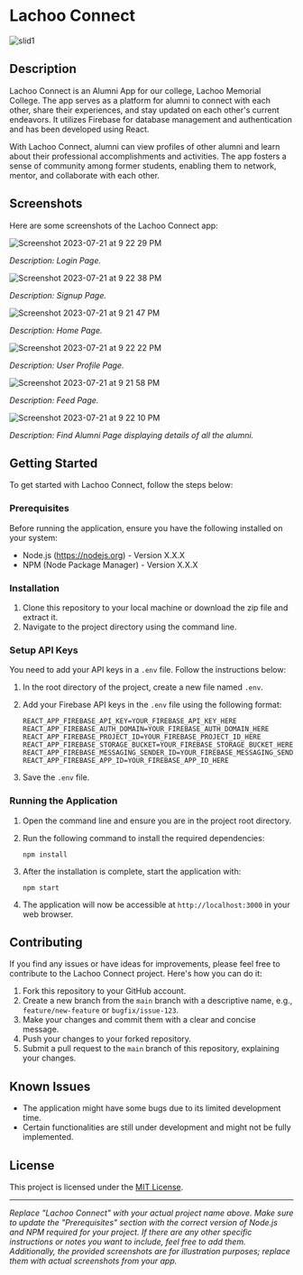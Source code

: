 # Lachoo Connect

![slid1](https://github.com/ashim1588/LachooConnect/assets/87517867/15c601b6-7081-4d35-a13b-8b95800e20ad)

## Description

Lachoo Connect is an Alumni App for our college, Lachoo Memorial College. The app serves as a platform for alumni to connect with each other, share their experiences, and stay updated on each other's current endeavors. It utilizes Firebase for database management and authentication and has been developed using React.

With Lachoo Connect, alumni can view profiles of other alumni and learn about their professional accomplishments and activities. The app fosters a sense of community among former students, enabling them to network, mentor, and collaborate with each other.

## Screenshots

Here are some screenshots of the Lachoo Connect app:

![Screenshot 2023-07-21 at 9 22 29 PM](https://github.com/ashim1588/LachooConnect/assets/87517867/841c544d-ca17-4fd7-909b-bf07232bccd9)

_Description: Login Page._

![Screenshot 2023-07-21 at 9 22 38 PM](https://github.com/ashim1588/LachooConnect/assets/87517867/dfd93795-5663-4529-8e92-a4b1440e095e)

_Description: Signup Page._

![Screenshot 2023-07-21 at 9 21 47 PM](https://github.com/ashim1588/LachooConnect/assets/87517867/1705b14f-3887-4c91-a086-50ca40e9e930)

_Description: Home Page._

![Screenshot 2023-07-21 at 9 22 22 PM](https://github.com/ashim1588/LachooConnect/assets/87517867/69c619af-7e00-47d0-b9f1-97eac04eb8cf)

_Description: User Profile Page._

![Screenshot 2023-07-21 at 9 21 58 PM](https://github.com/ashim1588/LachooConnect/assets/87517867/d70cf326-c371-40a4-8c6d-ded87b367488)

_Description: Feed Page._

![Screenshot 2023-07-21 at 9 22 10 PM](https://github.com/ashim1588/LachooConnect/assets/87517867/6989efa8-71fe-454a-9262-2105673797e8)

_Description: Find Alumni Page displaying details of all the alumni._


## Getting Started

To get started with Lachoo Connect, follow the steps below:

### Prerequisites

Before running the application, ensure you have the following installed on your system:

- Node.js (https://nodejs.org) - Version X.X.X
- NPM (Node Package Manager) - Version X.X.X

### Installation

1. Clone this repository to your local machine or download the zip file and extract it.
2. Navigate to the project directory using the command line.

### Setup API Keys

You need to add your API keys in a `.env` file. Follow the instructions below:

1. In the root directory of the project, create a new file named `.env`.
2. Add your Firebase API keys in the `.env` file using the following format:

   ```
   REACT_APP_FIREBASE_API_KEY=YOUR_FIREBASE_API_KEY_HERE
   REACT_APP_FIREBASE_AUTH_DOMAIN=YOUR_FIREBASE_AUTH_DOMAIN_HERE
   REACT_APP_FIREBASE_PROJECT_ID=YOUR_FIREBASE_PROJECT_ID_HERE
   REACT_APP_FIREBASE_STORAGE_BUCKET=YOUR_FIREBASE_STORAGE_BUCKET_HERE
   REACT_APP_FIREBASE_MESSAGING_SENDER_ID=YOUR_FIREBASE_MESSAGING_SENDER_ID_HERE
   REACT_APP_FIREBASE_APP_ID=YOUR_FIREBASE_APP_ID_HERE
   ```

3. Save the `.env` file.

### Running the Application

1. Open the command line and ensure you are in the project root directory.
2. Run the following command to install the required dependencies:

   ```
   npm install
   ```

3. After the installation is complete, start the application with:

   ```
   npm start
   ```

4. The application will now be accessible at `http://localhost:3000` in your web browser.

## Contributing

If you find any issues or have ideas for improvements, please feel free to contribute to the Lachoo Connect project. Here's how you can do it:

1. Fork this repository to your GitHub account.
2. Create a new branch from the `main` branch with a descriptive name, e.g., `feature/new-feature` or `bugfix/issue-123`.
3. Make your changes and commit them with a clear and concise message.
4. Push your changes to your forked repository.
5. Submit a pull request to the `main` branch of this repository, explaining your changes.

## Known Issues

- The application might have some bugs due to its limited development time.
- Certain functionalities are still under development and might not be fully implemented.

## License

This project is licensed under the [MIT License](LICENSE).

---
_Replace "Lachoo Connect" with your actual project name above. Make sure to update the "Prerequisites" section with the correct version of Node.js and NPM required for your project. If there are any other specific instructions or notes you want to include, feel free to add them. Additionally, the provided screenshots are for illustration purposes; replace them with actual screenshots from your app._
